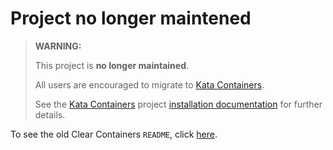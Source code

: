 # Project no longer maintened

> **WARNING:**
>
> This project is **no longer maintained**.
>
> All users are encouraged to migrate to
> [Kata Containers](https://katacontainers.io).
>
> See the
> [Kata Containers](https://github.com/kata-containers) project
> [installation documentation](https://github.com/kata-containers/documentation/tree/master/install)
> for further details.

To see the old Clear Containers `README`, click [here](README-original.md).
